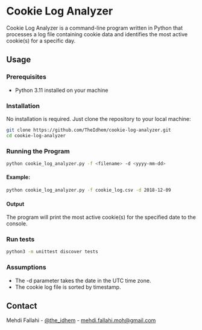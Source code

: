 # Cookie Log Analyzer

Cookie Log Analyzer is a command-line program written in Python that processes a log file containing cookie data and identifies the most active cookie(s) for a specific day.

## Usage

### Prerequisites

- Python 3.11 installed on your machine

### Installation

No installation is required. Just clone the repository to your local machine:

```bash
git clone https://github.com/TheIdhem/cookie-log-analyzer.git
cd cookie-log-analyzer
```

### Running the Program

```bash
python cookie_log_analyzer.py -f <filename> -d <yyyy-mm-dd>
```

#### Example:

```bash
python cookie_log_analyzer.py -f cookie_log.csv -d 2018-12-09
```

#### Output

The program will print the most active cookie(s) for the specified date to the console.

### Run tests

```bash
python3 -m unittest discover tests
```

### Assumptions

- The -d parameter takes the date in the UTC time zone.
- The cookie log file is sorted by timestamp.

## Contact

Mehdi Fallahi - [@the_idhem](https://twitter.com/the_idhem) - mehdi.fallahi.moh@gmail.com
